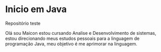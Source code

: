 # Inicio em Java
Repositório teste

Olá sou Maicon estou cursando Analise e Desenvolvimento de sistemas, estou direcionando meus estudos pessoais para a linguagem de programação Java, meu objetivo é me aprimorar na linguagem.
